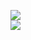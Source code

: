 [![](https://img.shields.io/badge/Made%20With-Github%20Spray-lightgrey.svg?style=for-the-badge&logo=github)](https://github.com/Annihil/github-spray#18576)  
[![](https://i.imgur.com/2DrTn0Z.gif)](https://github.com/Annihil/github-spray)